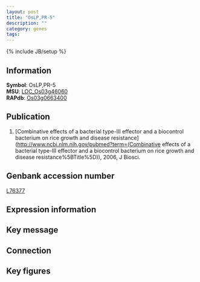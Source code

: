 ```yaml
---
layout: post
title: "OsLP,PR-5"
description: ""
category: genes
tags: 
---
```

{% include JB/setup %}

## Information
__Symbol__: OsLP,PR-5  
__MSU__: [LOC_Os03g46060](http://rice.plantbiology.msu.edu/cgi-bin/ORF_infopage.cgi?orf=LOC_Os03g46060)  
__RAPdb__: [Os03g0663400](http://rapdb.dna.affrc.go.jp/viewer/gbrowse_details/irgsp1?name=Os03g0663400)  

## Publication
1. [Combinative effects of a bacterial type-III effector and a biocontrol bacterium on rice growth and disease resistance](http://www.ncbi.nlm.nih.gov/pubmed?term=(Combinative effects of a bacterial type-III effector and a biocontrol bacterium on rice growth and disease resistance%5BTitle%5D)), 2006, J Biosci.

## Genbank accession number
[L76377](http://www.ncbi.nlm.nih.gov/nuccore/L76377)

## Expression information

## Key message

## Connection

## Key figures


